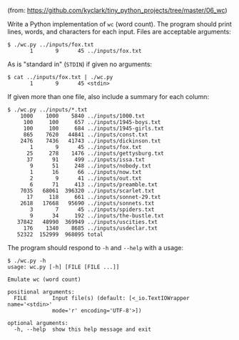 (from: https://github.com/kyclark/tiny_python_projects/tree/master/06_wc)

Write a Python implementation of `wc` (word count).
The program should print lines, words, and characters for each input.
Files are acceptable arguments:

```
$ ./wc.py ../inputs/fox.txt
       1       9      45 ../inputs/fox.txt
```

As is "standard in" (`STDIN`) if given no arguments:

```
$ cat ../inputs/fox.txt | ./wc.py
       1       9      45 <stdin>
```

If given more than one file, also include a summary for each column:

```
$ ./wc.py ../inputs/*.txt
    1000    1000    5840 ../inputs/1000.txt
     100     100     657 ../inputs/1945-boys.txt
     100     100     684 ../inputs/1945-girls.txt
     865    7620   44841 ../inputs/const.txt
    2476    7436   41743 ../inputs/dickinson.txt
       1       9      45 ../inputs/fox.txt
      25     278    1476 ../inputs/gettysburg.txt
      37      91     499 ../inputs/issa.txt
       9      51     248 ../inputs/nobody.txt
       1      16      66 ../inputs/now.txt
       2       9      41 ../inputs/out.txt
       6      71     413 ../inputs/preamble.txt
    7035   68061  396320 ../inputs/scarlet.txt
      17     118     661 ../inputs/sonnet-29.txt
    2618   17668   95690 ../inputs/sonnets.txt
       3       7      45 ../inputs/spiders.txt
       9      34     192 ../inputs/the-bustle.txt
   37842   48990  369949 ../inputs/uscities.txt
     176    1340    8685 ../inputs/usdeclar.txt
   52322  152999  968095 total
```

The program should respond to `-h` and `--help` with a usage:

```
$ ./wc.py -h
usage: wc.py [-h] [FILE [FILE ...]]

Emulate wc (word count)

positional arguments:
  FILE        Input file(s) (default: [<_io.TextIOWrapper name='<stdin>'
              mode='r' encoding='UTF-8'>])

optional arguments:
  -h, --help  show this help message and exit
```
